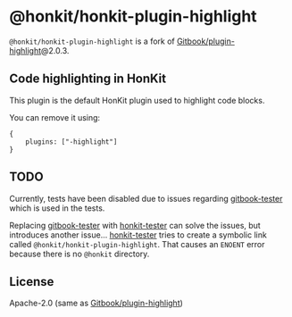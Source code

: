 # @honkit/honkit-plugin-highlight

`@honkit/honkit-plugin-highlight` is a fork of [Gitbook/plugin-highlight]@2.0.3.

## Code highlighting in HonKit

This plugin is the default HonKit plugin used to highlight code blocks.

You can remove it using:

```
{
    plugins: ["-highlight"]
}
```

## TODO

Currently, tests have been disabled due to issues regarding [gitbook-tester] which is used in the tests.

Replacing [gitbook-tester] with [honkit-tester] can solve the issues, but introduces another issue...
[honkit-tester] tries to create a symbolic link called `@honkit/honkit-plugin-highlight`.
That causes an `ENOENT` error because there is no `@honkit` directory.

## License

Apache-2.0 (same as [Gitbook/plugin-highlight])

[Gitbook/plugin-highlight]: https://github.com/GitbookIO/plugin-highlight
[gitbook-tester]: https://github.com/todvora/gitbook-tester
[honkit-tester]: https://github.com/vowstar/honkit-tester
